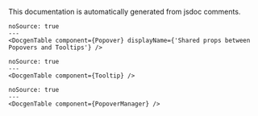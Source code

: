 This documentation is automatically generated from jsdoc comments.

```react
noSource: true
---
<DocgenTable component={Popover} displayName={'Shared props between Popovers and Tooltips'} />
```

```react
noSource: true
---
<DocgenTable component={Tooltip} />
```

```react
noSource: true
---
<DocgenTable component={PopoverManager} />
```
